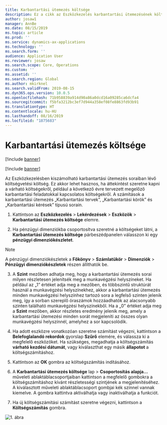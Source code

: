 ```yaml
---
title: Karbantartási ütemezés költsége
description: Ez a cikk az Eszközkezelés karbantartási ütemezésének költségét ismerteti.
author: josaw1
manager: AnnBe
ms.date: 08/15/2019
ms.topic: article
ms.prod: ''
ms.service: dynamics-ax-applications
ms.technology: ''
ms.search.form: ''
audience: Application User
ms.reviewer: josaw
ms.search.scope: Core, Operations
ms.custom: ''
ms.assetid: ''
ms.search.region: Global
ms.author: mkirknel
ms.search.validFrom: 2019-08-15
ms.dyn365.ops.version: 10.0.5
ms.openlocfilehash: 71b958839a914d90a86a0dcd16a09285ca6dcfa4
ms.sourcegitcommit: f5bfa3212bc3ef7d944a358ef08fe8863fd93b91
ms.translationtype: HT
ms.contentlocale: hu-HU
ms.lasthandoff: 08/16/2019
ms.locfileid: "1875683"
---
```

# <a name="maintenance-schedule-cost"></a>Karbantartási ütemezés költsége


[!include [banner](../../includes/banner.md)]

[!include [banner](../../includes/preview-banner.md)]


Az Eszközkezelésben kiszámolható karbantartási ütemezés soraiban lévő költségvetési költség. Ez akkor lehet hasznos, ha áttekintést szeretne kapni a várható költségekről, például a következő évre tervezett megelőző karbantartási feladatokkal kapcsolatos költségekről. A számítások a karbantartási ütemezés „Karbantartási tervek”, „Karbantartási körök” és „Karbantartási kérések” típusú sorain.

1. Kattintson az **Eszközkezelés** > **Lekérdezések** > **Eszközök** > **Karbantartási ütemezés költsége** elemre.

2. Ha pénzügyi dimenziókba csoportosítva szeretné a költségeket látni, a **Karbantartási ütemezés költsége** párbeszédpanelen válasszon ki egy **pénzügyi dimenziókészletet**.

>[!NOTE]
>A pénzügyi dimenziókészletek a **Főkönyv** > **Számlatükör** > **Dimenziók** > **Pénzügyi dimenziókészletek** részen állíthatók be.

3. A **Szint** mezőben adhatja meg, hogy a karbantartási ütemezés sorai milyen részletesen jelenítsék meg a munkavégzési helyszíneket. Ha például az „1” értéket adja meg a mezőben, és többszintű struktúrát használ a munkavégzési helyszínekhez, akkor a karbantartási ütemezés minden munkavégzési helyszínhez tartozó sora a legfelső szinten jelenik meg, így a sorban szereplő óraszámok hozzáadhatók az alacsonyabb szinten található munkavégzési helyszínekből. Ha a „0” értéket adja meg a **Szint** mezőben, akkor részletes eredmény jelenik meg, amely a karbantartási ütemezési minden sorát megjeleníti az összes olyan munkavégzési helyszínnél, amelyhez a sor kapcsolódik.

4. Ha adott eszközre vonatkozóan szeretne számítást végezni, kattintson a **Belefoglalandó rekordok** gyorslap **Szűrő** elemére, és válassza ki a megfelelő eszközöket. Ha szükséges, megadhatja a költségszámítás **várható kezdési dátumát**, vagy kiválaszthat egy másik **állapotot** a költségszámításhoz.

5. Kattintson az **OK** gombra az költségszámítás indításához.

6. A **Karbantartási ütemezés költsége** lap > **Csoportosítás alapja...** műveleti ablaktáblacsoportjaiban kattintson a megfelelő gombokra a költségszámításhoz kívánt részletességi szintjének a megjelenítéséhez. A kiválasztott műveleti ablaktáblacsoport gombjai kék színnel vannak kiemelve. A gombra kattintva aktiválhatja vagy inaktiválhatja a funkciót.

7. Ha új költségszámítási számítást szeretne végezni, kattintson a **Költségszámítás** gombra.


![1. ábra](media/17-preventive-maintenance.png)

